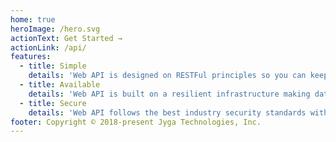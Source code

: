 ```yaml
---
home: true
heroImage: /hero.svg
actionText: Get Started →
actionLink: /api/
features:
  - title: Simple
    details: 'Web API is designed on RESTFul principles so you can keep your favorite language while interacting with us.'
  - title: Available
    details: 'Web API is built on a resilient infrastructure making data always available even if farm site is offline.'
  - title: Secure
    details: 'Web API follows the best industry security standards with HTTPS/TLS, JWT and data encryption-at-rest.'
footer: Copyright © 2018-present Jyga Technologies, Inc.
---
```

